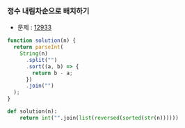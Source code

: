 ### 정수 내림차순으로 배치하기

- 문제 : [12933](https://programmers.co.kr/learn/courses/30/lessons/12933)

```javascript
function solution(n) {
  return parseInt(
    String(n)
      .split("")
      .sort((a, b) => {
        return b - a;
      })
      .join("")
  );
}
```

```python
def solution(n):
    return int("".join(list(reversed(sorted(str(n))))))
```
